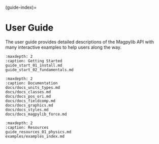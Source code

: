 (guide-index)=
# User Guide

The user guide provides detailed descriptions of the Magpylib API with many interactive examples to help users along the way.

```{toctree}
:maxdepth: 2
:caption: Getting Started
guide_start_01_install.md
guide_start_02_fundamentals.md
```

```{toctree}
:maxdepth: 2
:caption: Documentation
docs/docs_units_types.md
docs/docs_classes.md
docs/docs_pos_ori.md
docs/docs_fieldcomp.md
docs/docs_graphics.md
docs/docs_styles.md
docs/docs_magpylib_force.md
```

```{toctree}
:maxdepth: 2
:caption: Resources
guide_resources_01_physics.md
examples/examples_index.md
```
